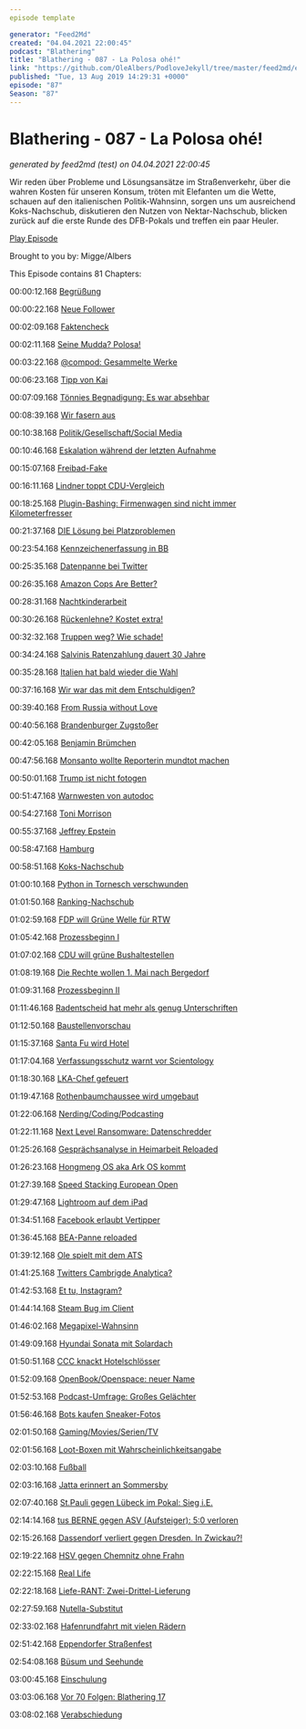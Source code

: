 ```yaml
---
episode template

generator: "Feed2Md"
created: "04.04.2021 22:00:45"
podcast: "Blathering"
title: "Blathering - 087 - La Polosa ohé!"
link: "https://github.com/OleAlbers/PodloveJekyll/tree/master/feed2md/example/export/seasons/4/2019/8/Blathering - 087 - La Polosa ohé!.md"
published: "Tue, 13 Aug 2019 14:29:31 +0000"
episode: "87"
Season: "87"
---
```


# Blathering - 087 - La Polosa ohé!
_generated by feed2md (test) on 04.04.2021 22:00:45_

Wir reden über Probleme und Lösungsansätze im Straßenverkehr, über die wahren Kosten für unseren Konsum, tröten mit Elefanten um die Wette, schauen auf den italienischen Politik-Wahnsinn,  sorgen uns um ausreichend Koks-Nachschub, diskutieren den Nutzen von Nektar-Nachschub, blicken zurück auf die erste Runde des DFB-Pokals und treffen ein paar Heuler.

[Play Episode](https://www.blathering.de/podlove/file/895/s/feed/c/mp3/blathering_087.mp3)

Brought to you by: Migge/Albers

This Episode contains 81 Chapters:


00:00:12.168 [Begrüßung]()

00:00:22.168 [Neue Follower](https://twitter.com/OchmennoP)

00:02:09.168 [Faktencheck]()

00:02:11.168 [Seine Mudda? Polosa!](https://www.hamburger-allgemeine.de/walrossbaby-getauft-moin-ich-bin-fiete/)

00:03:22.168 [@compod: Gesammelte Werke](https://twitter.com/search?lang=de&q=(from%3Acompod)%20(to%3Ablathering_pod)%20since%3A2019-08-06%20until%3A2019-08-13&src=typed_query)

00:06:23.168 [Tipp von Kai](https://pluspora.com/posts/3a4cd0a09a65013750cd101b0e91c357#d8c33ee09c18013731f4005056264835)

00:07:09.168 [Tönnies Begnadigung: Es war absehbar](https://www.sport1.de/fussball/bundesliga/2019/08/clemens-toennies-rueckendeckung-von-rehhagel-stevens-und-gabriel)

00:08:39.168 [Wir fasern aus]()

00:10:38.168 [Politik/Gesellschaft/Social Media]()

00:10:46.168 [Eskalation während der letzten Aufnahme](http://www.tagesschau.de/faktenfinder/grundschulverbot-101.html)

00:15:07.168 [Freibad-Fake]()

00:16:11.168 [Lindner toppt CDU-Vergleich](https://twitter.com/ZDFheute/status/1158750827093217280)

00:18:25.168 [Plugin-Bashing: Firmenwagen sind nicht immer Kilometerfresser](https://www.sueddeutsche.de/auto/foerderung-pluginhybrid-oekobilanz-umweltpraemie-1.4553350)

00:21:37.168 [DIE Lösung bei Platzproblemen](https://www.ksta.de/region/leverkusen/stadt-leverkusen/leverkusener-waldsiedlung-halbseitiges-parken-auf-gehwegen-soll-erlaubt-sein-32966090)

00:23:54.168 [Kennzeichenerfassung in BB](https://taz.de/Brandenburger-Piraten-Politiker-klagt/!5616602)

00:25:35.168 [Datenpanne bei Twitter](https://www.dw.com/de/datenpanne-bei-twitter/a-49923817)

00:26:35.168 [Amazon Cops Are Better?](https://netzpolitik.org/2019/amazon-nutzt-polizei-als-vertriebspartner-fuer-ueberwachungstechnik/)

00:28:31.168 [Nachtkinderarbeit](https://www.theguardian.com/global-development/2019/aug/08/schoolchildren-in-china-work-overnight-to-produce-amazon-alexa-devices)

00:30:26.168 [Rückenlehne? Kostet extra!](https://twitter.com/mattiasharris/status/1158638099121037315)

00:32:32.168 [Truppen weg? Wie schade!](https://www.tagesspiegel.de/politik/us-botschafter-grenell-droht-mit-us-truppenabzug-hochmut-leere-drohungen-und-trotz/24895004.html)

00:34:24.168 [Salvinis Ratenzahlung dauert 30 Jahre](https://www.faz.net/aktuell/politik/ausland/wahlkampfmittel-veruntreut-lega-muss-millionen-zurueckzahlen-16322385.html)

00:35:28.168 [Italien hat bald wieder die Wahl](https://taz.de/Regierungskrise-in-Italien/!5617197/)

00:37:16.168 [Wir war das mit dem Entschuldigen?](https://www.t-online.de/sport/fussball/frauenfussball/id_86242402/dfb-frauen-ernten-shitstorm-fuer-kampagne-kritik-auch-von-lena-goessling.html)

00:39:40.168 [From Russia without Love](https://www.dw.com/de/immer-mehr-details-zu-atomunfall-in-sewerodwinsk-russland/a-49987172)

00:40:56.168 [Brandenburger Zugstoßer](https://www.landeszeitung.de/blog/nachrichten/aus-aller-welt/2603119-33-jaehriger-geht-auf-mann-los-und-schubst-dann-helferin-17-auf-die-gleise)

00:42:05.168 [Benjamin Brümchen](https://www.mimikama.at/allgemein/benjamin-bluemchen-toetet/)

00:47:56.168 [Monsanto wollte Reporterin mundtot machen](https://www.theguardian.com/commentisfree/2019/aug/08/monsanto-roundup-journalist-documents?CMP=Share_AndroidApp_Tweet)

00:50:01.168 [Trump ist nicht fotogen](https://twitter.com/Acosta/status/1159858352010289153)

00:51:47.168 [Warnwesten von autodoc](https://www.tagesspiegel.de/berlin/verdacht-auf-rechte-putin-propaganda-berlins-bildungssenatorin-stoppt-ausgabe-von-erstklaessler-westen/24896498.html)

00:54:27.168 [Toni Morrison](https://taz.de/Nach-dem-Tod-von-Toni-Morrison/!5614140/)

00:55:37.168 [Jeffrey Epstein](https://www.tagesschau.de/ausland/epstein-109.html)

00:58:47.168 [Hamburg]()

00:58:51.168 [Koks-Nachschub](https://www.hamburg1.de/nachrichten/41590/Erneuter_Kokain_Fund_im_Hafen.html)

01:00:10.168 [Python in Tornesch verschwunden](https://www.hamburg1.de/nachrichten/41627/Drei_Meter_Tigerpython_wieder_gefunden.html)

01:01:50.168 [Ranking-Nachschub](https://twitter.com/AJEnglish/status/1159095949429497862)

01:02:59.168 [FDP will Grüne Welle für RTW](https://www.hamburg1.de/nachrichten/41563/Gruene_Welle_fuer_Rettungsdienst_gefordert.html)

01:05:42.168 [Prozessbeginn I](https://www.derstandard.at/story/2000107197400/hauptverfahren-gegen-frueheren-ss-wachmann-in-hamburg-eroeffnet)

01:07:02.168 [CDU will grüne Bushaltestellen](https://www.hamburg1.de/nachrichten/41554/CDU_Fraktion_moechte_begruente_Bushaltestellen.html)

01:08:19.168 [Die Rechte wollen 1. Mai nach Bergedorf](https://www.hamburg1.de/nachrichten/41616/Die_Partei_Die_Rechte_meldet_Mai_Demo_an.html)

01:09:31.168 [Prozessbeginn II](https://www.swr3.de/aktuell/nachrichten/Prozessbeginn-Fluechtling-bringt-Weidel-und-die-AfD-vor-Gericht/-/id=47428/did=5184458/275ip7/index.html)

01:11:46.168 [Radentscheid hat mehr als genug Unterschriften](https://www.hamburg1.de/nachrichten/41568/Initiative_sammelt_ueber_10_000_Unterschriften.html)

01:12:50.168 [Baustellenvorschau](https://www.hamburg.de/baustellen)

01:15:37.168 [Santa Fu wird Hotel](https://www.hamburg1.de/nachrichten/41615/Neues_Nutzungskonzept_fuer_Santa_Fu_erarbeitet.html)

01:17:04.168 [Verfassungsschutz warnt vor Scientology](https://www.hamburg1.de/nachrichten/41622/Verfassungsschutz_warnt_vor_Scientology.html)

01:18:30.168 [LKA-Chef gefeuert](https://www.ndr.de/nachrichten/hamburg/Hamburgs-LKA-Chef-entlassen,audio546902.html)

01:19:47.168 [Rothenbaumchaussee wird umgebaut](https://www.hamburg1.de/nachrichten/41571/Umbau_der_Rothenbaumchaussee.html)

01:22:06.168 [Nerding/Coding/Podcasting]()

01:22:11.168 [Next Level Ransomware: Datenschredder](https://www.zdnet.de/88365875/ransomware-germanwiper-loescht-daten/)

01:25:26.168 [Gesprächsanalyse in Heimarbeit Reloaded](https://www.vice.com/en_us/article/xweqbq/microsoft-contractors-listen-to-skype-calls)

01:26:23.168 [Hongmeng OS aka Ark OS kommt](https://www.zdnet.de/88365925/huawei-smartphone-mit-android-alternative-erscheint-ende-des-jahres/)

01:27:39.168 [Speed Stacking European Open](https://www.sstq.de/wp-content/uploads/2019/06/Ausschreibung-Deutsch-Stand-12.06.19.pdf)

01:29:47.168 [Lightroom auf dem iPad](https://helpx.adobe.com/de/lightroom-cc/how-to/lightroom-mobile.html)

01:34:51.168 [Facebook erlaubt Vertipper](https://security.stackexchange.com/questions/214814/why-can-i-log-in-to-my-facebook-account-with-a-misspelled-email-password)

01:36:45.168 [BEA-Panne reloaded](https://www.heise.de/newsticker/meldung/Wieder-eine-beA-Panne-Archive-ohne-Signatur-4491965.html)

01:39:12.168 [Ole spielt mit dem ATS](https://twitter.com/stammtischphilo/status/1159124017179189248)

01:41:25.168 [Twitters Cambrigde Analytica?](https://www.t-online.de/digital/id_86227702/unzulaessig-gesammelte-daten-twitter-raeumt-moegliche-unerlaubte-datenweitergabe-ein.html)

01:42:53.168 [Et tu, Instagram?](https://www.boersennews.de/nachrichten/artikel/bericht-marketing-firma-saugte-ffentliche-instagram-daten-auf/1884790/)

01:44:14.168 [Steam Bug im Client](https://www.golem.de/news/hackerone-sicherheitsluecke-in-steam-bleibt-vorerst-ungefixt-1908-143110.html)

01:46:02.168 [Megapixel-Wahnsinn](https://www.zdnet.de/88366221/xiaomi-kuendigt-smartphone-mit-108-megapixel-sensor-an/)

01:49:09.168 [Hyundai Sonata mit Solardach](https://www.golem.de/news/sonata-hyundai-stattet-hybrid-dach-mit-solarzellen-aus-1908-143031.html)

01:50:51.168 [CCC knackt Hotelschlösser](https://www.ccc.de/de/updates/2019/ble-locks)

01:52:09.168 [OpenBook/Openspace: neuer Name](https://www.golem.de/news/soziales-netzwerk-openbook-heisst-jetzt-okuna-1908-142995.html)

01:52:53.168 [Podcast-Umfrage: Großes Gelächter](https://twitter.com/blathering_pod/status/1159876938615447552)

01:56:46.168 [Bots kaufen Sneaker-Fotos](https://www.golem.de/news/ddos-onlineshop-trickst-kaufbots-mit-teuren-produktbildern-aus-1908-142999.html)

02:01:50.168 [Gaming/Movies/Serien/TV]()

02:01:56.168 [Loot-Boxen mit Wahrscheinlichkeitsangabe](https://www.heise.de/newsticker/meldung/Playstation-Xbox-Switch-Entwickler-muessen-Lootbox-Gewinnchancen-offenlegen-4490887.html)

02:03:10.168 [Fußball]()

02:03:16.168 [Jatta erinnert an Sommersby](https://de.wikipedia.org/wiki/Bakery_Jatta)

02:07:40.168 [St.Pauli gegen Lübeck im Pokal: Sieg i.E.](https://www.fcstpauli.com/news/der-fc-st-pauli-besiegt-den-vfb-luebeck-und-erreicht-runde-2-des-dfb-pokals-1920/)

02:14:14.168 [tus BERNE gegen ASV (Aufsteiger): 5:0 verloren](http://www.fussball.de/mgc.newsdetail/-/article-uuid/0281DI2TSG000000VS5489B6VSJPLBB5#!/)

02:15:26.168 [Dassendorf verliert gegen Dresden. In Zwickau?!](https://www.ndr.de/sport/fussball/Dassendorf-Dresden-Pokal-Hit-in-der-Fremde,dassendorf210.html)

02:19:22.168 [HSV gegen Chemnitz ohne Frahn](https://www.sueddeutsche.de/sport/chemnitzer-fc-frahn-hsv-fans-1.4561136)

02:22:15.168 [Real Life]()

02:22:18.168 [Liefe-RANT: Zwei-Drittel-Lieferung]()

02:27:59.168 [Nutella-Substitut](https://twitter.com/stammtischphilo/status/1159514930917314560)

02:33:02.168 [Hafenrundfahrt mit vielen Rädern](https://photos.app.goo.gl/Z9FHJKVdrMnDkoq77)

02:51:42.168 [Eppendorfer Straßenfest](https://twitter.com/stammtischphilo/status/1160139367740039168)

02:54:08.168 [Büsum und Seehunde](https://www.phaenomania-buesum.de/)

03:00:45.168 [Einschulung](https://twitter.com/tmigge/status/1160826300334034944)

03:03:06.168 [Vor 70 Folgen: Blathering 17](https://www.blathering.de/2017/01/blathering-017-haarspaltereien/)

03:08:02.168 [Verabschiedung]()



